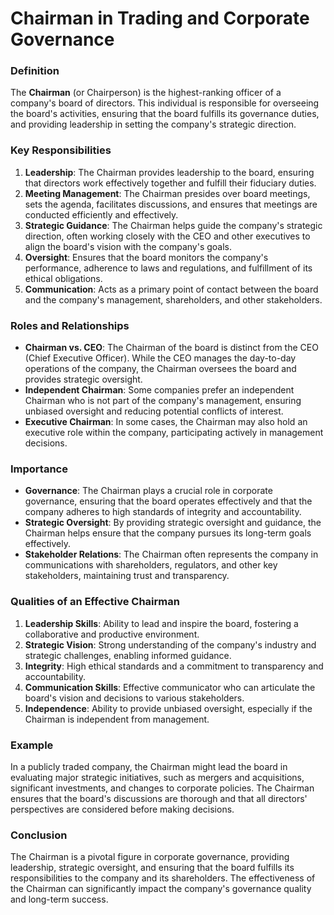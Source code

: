 # Chairman in Trading and Corporate Governance

### Definition
The **Chairman** (or Chairperson) is the highest-ranking officer of a company's board of directors. This individual is responsible for overseeing the board's activities, ensuring that the board fulfills its governance duties, and providing leadership in setting the company's strategic direction.

### Key Responsibilities
1. **Leadership**: The Chairman provides leadership to the board, ensuring that directors work effectively together and fulfill their fiduciary duties.
2. **Meeting Management**: The Chairman presides over board meetings, sets the agenda, facilitates discussions, and ensures that meetings are conducted efficiently and effectively.
3. **Strategic Guidance**: The Chairman helps guide the company's strategic direction, often working closely with the CEO and other executives to align the board's vision with the company's goals.
4. **Oversight**: Ensures that the board monitors the company's performance, adherence to laws and regulations, and fulfillment of its ethical obligations.
5. **Communication**: Acts as a primary point of contact between the board and the company's management, shareholders, and other stakeholders.

### Roles and Relationships
- **Chairman vs. CEO**: The Chairman of the board is distinct from the CEO (Chief Executive Officer). While the CEO manages the day-to-day operations of the company, the Chairman oversees the board and provides strategic oversight.
- **Independent Chairman**: Some companies prefer an independent Chairman who is not part of the company's management, ensuring unbiased oversight and reducing potential conflicts of interest.
- **Executive Chairman**: In some cases, the Chairman may also hold an executive role within the company, participating actively in management decisions.

### Importance
- **Governance**: The Chairman plays a crucial role in corporate governance, ensuring that the board operates effectively and that the company adheres to high standards of integrity and accountability.
- **Strategic Oversight**: By providing strategic oversight and guidance, the Chairman helps ensure that the company pursues its long-term goals effectively.
- **Stakeholder Relations**: The Chairman often represents the company in communications with shareholders, regulators, and other key stakeholders, maintaining trust and transparency.

### Qualities of an Effective Chairman
1. **Leadership Skills**: Ability to lead and inspire the board, fostering a collaborative and productive environment.
2. **Strategic Vision**: Strong understanding of the company's industry and strategic challenges, enabling informed guidance.
3. **Integrity**: High ethical standards and a commitment to transparency and accountability.
4. **Communication Skills**: Effective communicator who can articulate the board's vision and decisions to various stakeholders.
5. **Independence**: Ability to provide unbiased oversight, especially if the Chairman is independent from management.

### Example
In a publicly traded company, the Chairman might lead the board in evaluating major strategic initiatives, such as mergers and acquisitions, significant investments, and changes to corporate policies. The Chairman ensures that the board's discussions are thorough and that all directors' perspectives are considered before making decisions.

### Conclusion
The Chairman is a pivotal figure in corporate governance, providing leadership, strategic oversight, and ensuring that the board fulfills its responsibilities to the company and its shareholders. The effectiveness of the Chairman can significantly impact the company's governance quality and long-term success.
